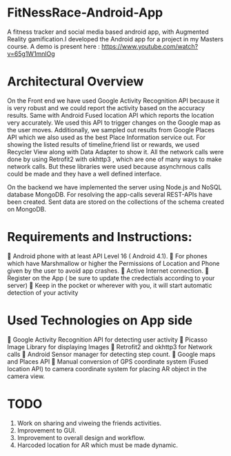 # FitNessRace-Android-App
A fitness tracker and social media based android app, with Augmented Reality gamification.I developed the Android app for a project in my Masters course.
A demo is present here : https://www.youtube.com/watch?v=65g1W1mnlOg

# Architectural Overview

On the Front end we have used Google Activity Recognition API because it is very robust and we could
report the activity based on the accuracy results. Same with Android Fused location API which reports the
location very accurately. We used this API to trigger changes on the Google map as the user moves. Additionally, we sampled out results from Google Places API which we also used as the best Place Information
service out. For showing the listed results of timeline,friend list or rewards, we used Recycler View along
with Data Adapter to show it. All the network calls were done by using Retrofit2 with okhttp3 , which are
one of many ways to make network calls. But these libraries were used because asynchrnous calls could be
made and they have a well defined interface.

On the backend we have implemented the server using Node.js and NoSQL database MongoDB.
For resolving the app-calls several REST-APIs have been created. Sent data are stored on the collections of
the schema created on MongoDB.

# Requirements and Instructions:

 Android phone with at least API Level 16 ( Android 4.1).
 For phones which have Marshmallow or higher the Permissions of Location and Phone
given by the user to avoid app crashes.
 Active Internet connection.
 Register on the App ( be sure to update the credectials according to your server)
 Keep in the pocket or wherever with you, it will start automatic detection of your activity

# Used Technologies on App side
 Google Activity Recognition API for detecting user activity
 Picasso Image Library for displaying Images
 Retrofit2 and okhttp3 for Network calls
 Android Sensor manager for detecting step count.
 Google maps and Places API
 Manual conversion of GPS coordinate system (Fused location API) to camera coordinate system for
placing AR object in the camera view.

# TODO
1. Work on sharing and viweing the friends activities.
2. Improvement to GUI.
3. Improvement to overall design and workflow.
4. Harcoded location for AR which must be made dynamic.

